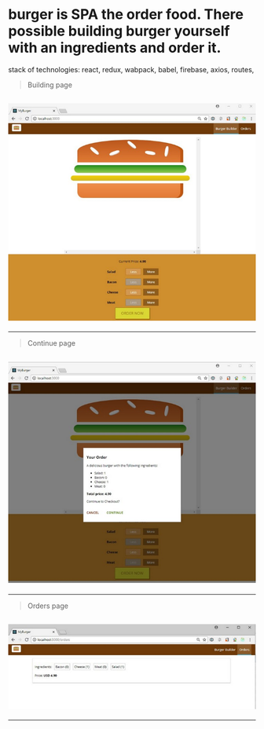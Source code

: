 # **burger**  is SPA the order food. There possible building  burger yourself with an ingredients and order it.

stack of technologies:  react, redux, wabpack, babel, firebase, axios, routes,

>Building page

![1](/imagesForReadMe//1.jpg)
---
---

>Continue page

![2](/imagesForReadMe//2.jpg)
---
---

>Orders page

![3](/imagesForReadMe//3.jpg)
---
---




